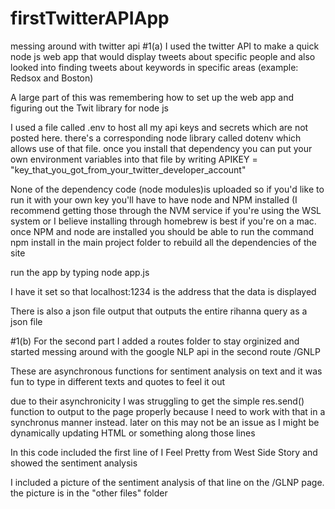 # firstTwitterAPIApp
messing around with twitter api
#1(a)
I used the twitter API to make a quick node js web app that would display tweets about specific people and also looked into finding tweets about keywords in specific areas (example: Redsox and Boston)

A large part of this was remembering how to set up the web app and figuring out the Twit library for node js

I used a file called .env to host all my api keys and secrets which are not posted here. there's a corresponding node library called dotenv which allows use of that file. once you install that dependency you can put your own environment variables into that file by writing APIKEY = "key_that_you_got_from_your_twitter_developer_account"

None of the dependency code (node modules)is uploaded so if you'd like to run it with your own key you'll have to have node and NPM installed (I recommend getting those through the NVM service if you're using the WSL system or I believe installing through homebrew is best if you're on a mac. once NPM and node are installed you should be able to run the command npm install in the main project folder to rebuild all the dependencies of the site

run the app by typing node app.js

I have it set so that localhost:1234 is the address that the data is displayed

There is also a json file output that outputs the entire rihanna query as a json file

#1(b)
For the second part I added a routes folder to stay orginized and started messing around with the google NLP api in the second route /GNLP

These are asynchronous functions for sentiment analysis on text and it was fun to type in different texts and quotes to feel it out

due to their asynchronicity I was struggling to get the simple res.send() function to output to the page properly because I need to work with that in a synchronus manner instead. later on this may not be an issue as I might be dynamically updating HTML or something along those lines

In this code included the first line of I Feel Pretty from West Side Story and showed the sentiment analysis

I included a picture of the sentiment analysis of that line on the /GLNP page. the picture is in the "other files" folder
 
